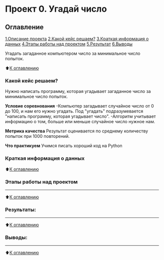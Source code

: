 # Проект 0. Угадай число

## Оглавление
[1.Описание проекта]( )
[2.Какой кейс решаем?]( )
[3.Краткая информация о данных]( )
[4.Этапы работы над проектом]( )
[5.Результат]( )
[6.Выводы]( )


Угадать загаданное компьютером число за минимальное число попыток.

:arrow_up:[К оглавлению]( )

### Какой кейс решаем?
Нужно написать программу, которая угадывает загаданное число за минимальное число попыток.

**Условие соревнования**
-Компьютер загадывает случайное число от 0 до 100, и нам его нужно угадать. Под "угадать" подразумевается "написать программу, которая угадывает число".
-Алгоритм учитывает информацию о том, больше или меньше случайное число нужное нам.

**Метрика качества**
Результат оценивается по среднему количеству попыток при 1000 повторений.

**Что практикуем**
Учимся писать хороший код на Python

### Краткая информация о данных
:arrow_up:[К оглавлению]( )

### Этапы работы над проектом
****

:arrow_up:[К оглавлению]( )

### Результаты:
****

:arrow_up:[К оглавлению]( )

### Выводы:
****

:arrow_up:[К оглавлению]( )